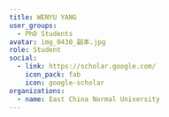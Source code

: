 ```yaml
---
title: WENYU YANG
user_groups:
  - PhD Students
avatar: img_0430_副本.jpg
role: Student
social:
  - link: https://scholar.google.com/
    icon_pack: fab
    icon: google-scholar
organizations:
  - name: East China Normal University
---
```

